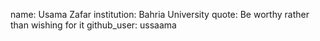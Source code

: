 name: Usama Zafar
institution: Bahria University
quote: Be worthy rather than wishing for it 
github_user: ussaama
